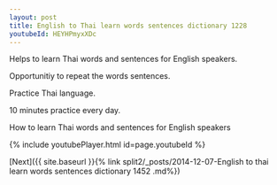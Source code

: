 ```yaml
---
layout: post
title: English to Thai learn words sentences dictionary 1228 
youtubeId: HEYHPmyxXDc
---
```

 
 
Helps to learn Thai words and sentences for English speakers.

Opportunitiy to repeat the words sentences. 

Practice Thai language. 
 
10 minutes practice every day. 
 
How to learn Thai words and sentences for English speakers 
 
{% include youtubePlayer.html id=page.youtubeId %}
 
 
[Next]({{ site.baseurl }}{% link  split2/_posts/2014-12-07-English to thai learn words sentences dictionary 1452 .md%})
 
